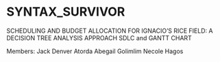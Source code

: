 # SYNTAX_SURVIVOR
SCHEDULING AND BUDGET ALLOCATION FOR IGNACIO’S RICE FIELD: A DECISION TREE ANALYSIS APPROACH 
SDLC and GANTT CHART

Members:
Jack Denver Atorda
Abegail Golimlim
Necole Hagos
